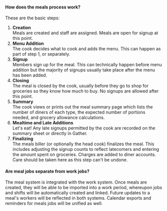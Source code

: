#### How does the meals process work?

These are the basic steps:

1. **Creation**<br/>Meals are created and staff are assigned. Meals are open for signup at this point.
1. **Menu Addition**<br/>The cook decides what to cook and adds the menu. This can happen as part of step 1, or separately.
1. **Signup**<br/>Members sign up for the meal. This can technically happen before menu addition but the majority of signups usually take place after the menu has been added.
1. **Closing**<br/>The meal is closed by the cook, usually before they go to shop for groceries so they know how much to buy. No signups are allowed after this point.
1. **Summary**<br/>The cook views or prints out the meal summary page which lists the number of diners of each type, the expected number of portions needed, and grocery allowance calculations.
1. **Mealtime and Late Additions**<br/>Let's eat! Any late signups permitted by the cook are recorded on the summary sheet or directly in Gather.
1. **Finalizing**<br/>The meals biller (or optionally the head cook) finalizes the meal. This includes adjusting the signup counts to reflect latecomers and entering the amount spent on groceries. Charges are added to diner accounts. Care should be taken here as this step can't be undone.

#### Are meal jobs separate from work jobs?

The meal system is integrated with the work system. Once meals are created, they will be able to be imported into a work period, whereupon jobs and shifts will be automatically created and linked. Future updates to a meal's workers will be reflected in both systems. Calendar exports and reminders for meals jobs will be unified as well.
